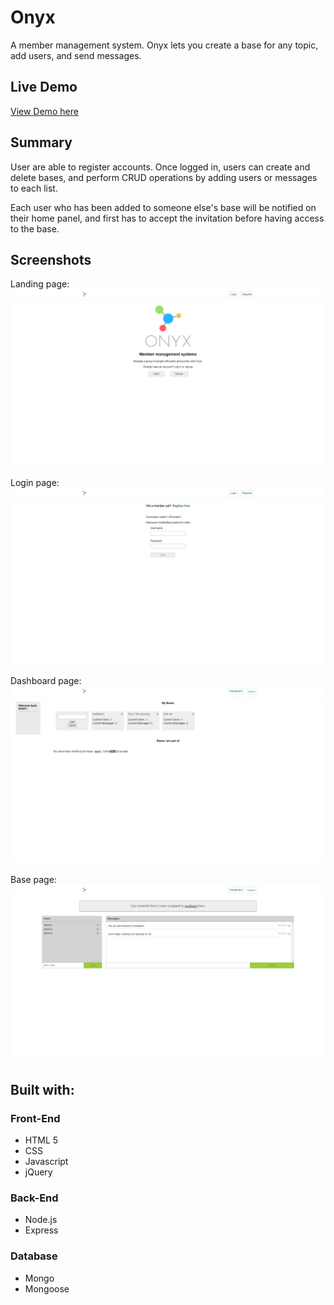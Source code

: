 # Onyx

A member management system. Onyx lets you create a base for any topic, add users, and send messages.

## Live Demo

[View Demo here](https://boiling-dawn-20827.herokuapp.com/dashboard)

## Summary

User are able to register accounts. Once logged in, users can create and delete bases, and perform CRUD operations by adding users or messages to each list.

Each user who has been added to someone else's base will be notified on their home panel, and first has to accept the invitation before having access to the base.

## Screenshots
Landing page:
![Landing page](src/img/sample1.png)

Login page:
![Login page](src/img/sample2.png)

Dashboard page:
![Dashboard](src/img/sample3.png)

Base page:
![Base page](src/img/sample4.png)

## Built with:
### Front-End
* HTML 5
* CSS
* Javascript
* jQuery

### Back-End
* Node.js
* Express

### Database
* Mongo
* Mongoose